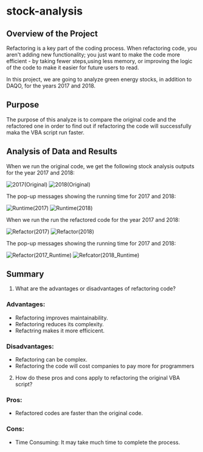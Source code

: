 # stock-analysis

## Overview of the Project

Refactoring is a key part of the coding process. When refactoring code, you aren't adding new functionality; you just want to make the code more efficient - by taking fewer steps,using less memory, or improving the logic of the code to make it easier for future users to read.

In this project, we are going to analyze green energy stocks, in addition to DAQO, for the years 2017 and 2018. 

## Purpose

The purpose of this analyze is to compare the original code and the refactored one in order to find out if refactoring the code will successfully maka the VBA script run faster.

## Analysis of Data and Results

When we run the original code, we get the following stock analysis outputs for the year 2017 and 2018:

![2017(Original)](https://user-images.githubusercontent.com/95191568/212758887-ce15351b-e971-4751-adeb-50bda3eeb8e9.png)
![2018(Original)](https://user-images.githubusercontent.com/95191568/212759106-cfff4485-9499-4a1e-90ad-890b69711bd4.png)

The pop-up messages showing the running time for 2017 and 2018:



![Runtime(2017)](https://user-images.githubusercontent.com/95191568/212759610-149fc39c-d172-409f-b013-ab30a043f630.png)
![Runtime(2018)](https://user-images.githubusercontent.com/95191568/212759620-c92a3339-91cd-425e-8f9c-dfdfea7d5175.png)


When we run the run the refactored code for the year 2017 and 2018:

![Refactor(2017)](https://user-images.githubusercontent.com/95191568/212760199-e8630499-4eb9-44b7-9e60-8ad343db9f88.png)
![Refactor(2018)](https://user-images.githubusercontent.com/95191568/212760215-d61621ab-fd28-407f-a8df-5ed9be9ccbaf.png)

The pop-up messages showing the running time for 2017 and 2018:

![Refactor(2017_Runtime)](https://user-images.githubusercontent.com/95191568/212760318-a65c9941-22f8-4183-b8ef-e025ce01c563.png)
![Refcator(2018_Runtime)](https://user-images.githubusercontent.com/95191568/212760334-e90560f2-4d42-4164-8c83-1de7899b8e10.png)

## Summary

1. What are the advantages or disadvantages of refactoring code?


### Advantages:
- Refactoring improves maintainability.
- Refactoring reduces its complexity.
- Refactring makes it more efficicent.

### Disadvantages:
- Refactoring can be complex.
- Refactoring the code will cost companies to pay more for programmers


2. How do these pros and cons apply to refactoring the original VBA script?

### Pros:
- Refactored codes are faster than the original code.

### Cons:
- Time Consuming: It may take much time to complete the process.







